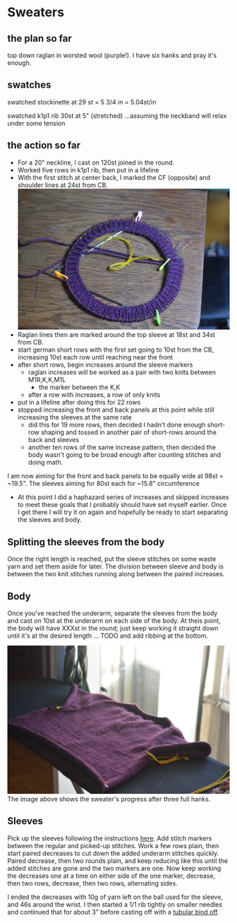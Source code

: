 # Sweaters

## the plan so far

top down raglan in worsted wool (purple!). I have six hanks and pray it's enough. 


## swatches
swatched stockinette at 29 st = 5 3/4 in = 5.04st/in

swatched k1p1 rib 30st at 5" (stretched)
...assuming the neckband will relax under some tension

## the action so far

* For a 20" neckline, I cast on 120st joined in the round.
* Worked five rows in k1p1 rib, then put in a lifeline
* With the first stitch at center back, I marked the CF (opposite) and shoulder lines at 24st from CB.
![neckline, marked](neckband.jpg)
* Raglan lines then are marked around the top sleeve at 18st and 34st from CB.
* start german short rows with the first set going to 10st from the CB, increasing 10st each row until reaching near the front
* after short rows, begin increases around the sleeve markers
    * raglan increases will be worked as a pair with two knits between M1R,K,K,M1L 
        * the marker between the K,K
    * after a row with increases, a row of only knits
* put in a lifeline after doing this for 22 rows
* stopped increasing the front and back panels at this point while still increasing the sleeves at the same rate
	* did this for 19 more rows, then decided I hadn't done enough short-row shaping and tossed in another pair of short-rows around the back and sleeves
	* another ten rows of the same increase pattern, then decided the body wasn't going to be broad enough after counting stitches and doing math. 

I am now aiming for the front and back panels to be equally wide at 98st = ~19.5". The sleeves aiming for 80st each for ~15.8" circumference

* At this point I did a haphazard series of increases and skipped increases to meet these goals that I probably should have set myself earlier. Once I get there I will try it on again and hopefully be ready to start separating the sleeves and body. 

## Splitting the sleeves from the body

Once the right length is reached, put the sleeve stitches on some waste yarn and set them aside for later. The division between sleeve and body is between the two knit stitches running along between the paired increases.

## Body

Once you've reached the underarm, separate the sleeves from the body and cast on 10st at the underarm on each side of the body. At theis point, the body will have XXXst in the round; just keep working it straight down until it's at the desired length ... TODO and add ribbing at the bottom. 

![sweater body has been started, sleeves held for later](body-started.jpg)
The image above shows the sweater's progress after three full hanks. 


## Sleeves

Pick up the sleeves following the instructions [here](https://www.youtube.com/watch?v=euTp37dlhlM). Add stitch markers between the regular and picked-up stitches. Work a few rows plain, then start paired decreases to cut down the added underarm stitches quickly. Paired decrease, then two rounds plain, and keep reducing like this until the added stitches are gone and the two markers are one. Now keep working the decreases one at a time on either side of the one marker, decrease, then two rows, decrease, then two rows, alternating sides. 

I ended the decreases with 10g of yarn left on the ball used for the sleeve, and 46s around the wrist. I then started a 1/1 rib tightly on smaller needles and continued that for about 3" before casting off with a [tubular bind off](https://www.youtube.com/watch?v=0jPMLIE7ac8). 

